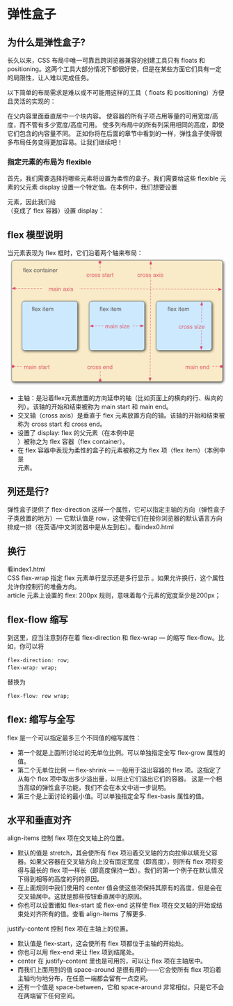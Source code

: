 # 弹性盒子
## 为什么是弹性盒子?  
长久以来，CSS 布局中唯一可靠且跨浏览器兼容的创建工具只有 floats 和 positioning。这两个工具大部分情况下都很好使，但是在某些方面它们具有一定的局限性，让人难以完成任务。

以下简单的布局需求是难以或不可能用这样的工具（ floats 和 positioning）方便且灵活的实现的：

在父内容里面垂直居中一个块内容。
使容器的所有子项占用等量的可用宽度/高度，而不管有多少宽度/高度可用。
使多列布局中的所有列采用相同的高度，即使它们包含的内容量不同。
正如你将在后面的章节中看到的一样，弹性盒子使得很多布局任务变得更加容易。让我们继续吧！  
### 指定元素的布局为 flexible
首先，我们需要选择将哪些元素将设置为柔性的盒子。我们需要给这些 flexible 元素的父元素 display 设置一个特定值。在本例中，我们想要设置 <article> 元素，因此我们给 <section>（变成了 flex 容器）设置 display：  
## flex 模型说明  
当元素表现为 flex 框时，它们沿着两个轴来布局：  
![](.Flexible_box_images/693beae6.png)  
- 主轴：是沿着flex元素放置的方向延申的轴（比如页面上的横向的行、纵向的列）。该轴的开始和结束被称为 main start 和 main end。  
- 交叉轴（cross axis）是垂直于 flex 元素放置方向的轴。该轴的开始和结束被称为 cross start 和 cross end。  
- 设置了 display: flex 的父元素（在本例中是 <section>）被称之为 flex 容器（flex container）。  
- 在 flex 容器中表现为柔性的盒子的元素被称之为 flex 项（flex item）（本例中是 <article> 元素。
## 列还是行?
弹性盒子提供了 flex-direction 这样一个属性，它可以指定主轴的方向（弹性盒子子类放置的地方）— 它默认值是 row，这使得它们在按你浏览器的默认语言方向排成一排（在英语/中文浏览器中是从左到右）。看index0.html  
## 换行  
看index1.html  
CSS flex-wrap 指定 flex 元素单行显示还是多行显示 。如果允许换行，这个属性允许你控制行的堆叠方向。  
article 元素上设置的 flex: 200px 规则，意味着每个元素的宽度至少是200px；
## flex-flow 缩写
到这里，应当注意到存在着 flex-direction 和 flex-wrap — 的缩写 flex-flow。比如，你可以将
```css
flex-direction: row;
flex-wrap: wrap;
```
替换为
```css
flex-flow: row wrap;
```
## flex: 缩写与全写  
flex 是一个可以指定最多三个不同值的缩写属性：  
- 第一个就是上面所讨论过的无单位比例。可以单独指定全写 flex-grow 属性的值。  
- 第二个无单位比例 — flex-shrink — 一般用于溢出容器的 flex 项。这指定了从每个 flex 项中取出多少溢出量，以阻止它们溢出它们的容器。 这是一个相当高级的弹性盒子功能，我们不会在本文中进一步说明。
- 第三个是上面讨论的最小值。可以单独指定全写 flex-basis 属性的值。  
## 水平和垂直对齐  
align-items 控制 flex 项在交叉轴上的位置。   
- 默认的值是 stretch，其会使所有 flex 项沿着交叉轴的方向拉伸以填充父容器。如果父容器在交叉轴方向上没有固定宽度（即高度），则所有 flex 项将变得与最长的 flex 项一样长（即高度保持一致）。我们的第一个例子在默认情况下得到相等的高度的列的原因。
- 在上面规则中我们使用的 center 值会使这些项保持其原有的高度，但是会在交叉轴居中。这就是那些按钮垂直居中的原因。
- 你也可以设置诸如 flex-start 或 flex-end 这样使 flex 项在交叉轴的开始或结束处对齐所有的值。查看 align-items 了解更多.
  
justify-content 控制 flex 项在主轴上的位置。 
- 默认值是 flex-start，这会使所有 flex 项都位于主轴的开始处。
- 你也可以用 flex-end 来让 flex 项到结尾处。
- center 在 justify-content 里也是可用的，可以让 flex 项在主轴居中。
- 而我们上面用到的值 space-around 是很有用的——它会使所有 flex 项沿着主轴均匀地分布，在任意一端都会留有一点空间。
- 还有一个值是 space-between，它和 space-around 非常相似，只是它不会在两端留下任何空间。

